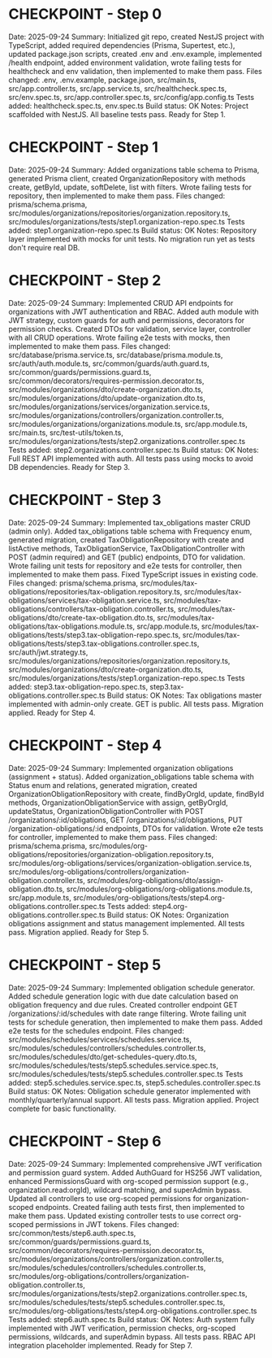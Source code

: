 # CHECKPOINT - Step 0
Date: 2025-09-24
Summary: Initialized git repo, created NestJS project with TypeScript, added required dependencies (Prisma, Supertest, etc.), updated package.json scripts, created .env and .env.example, implemented /health endpoint, added environment validation, wrote failing tests for healthcheck and env validation, then implemented to make them pass.
Files changed: .env, .env.example, package.json, src/main.ts, src/app.controller.ts, src/app.service.ts, src/healthcheck.spec.ts, src/env.spec.ts, src/app.controller.spec.ts, src/config/app.config.ts
Tests added: healthcheck.spec.ts, env.spec.ts
Build status: OK
Notes: Project scaffolded with NestJS. All baseline tests pass. Ready for Step 1.

# CHECKPOINT - Step 1
Date: 2025-09-24
Summary: Added organizations table schema to Prisma, generated Prisma client, created OrganizationRepository with methods create, getById, update, softDelete, list with filters. Wrote failing tests for repository, then implemented to make them pass.
Files changed: prisma/schema.prisma, src/modules/organizations/repositories/organization.repository.ts, src/modules/organizations/tests/step1.organization-repo.spec.ts
Tests added: step1.organization-repo.spec.ts
Build status: OK
Notes: Repository layer implemented with mocks for unit tests. No migration run yet as tests don't require real DB.

# CHECKPOINT - Step 2
Date: 2025-09-24
Summary: Implemented CRUD API endpoints for organizations with JWT authentication and RBAC. Added auth module with JWT strategy, custom guards for auth and permissions, decorators for permission checks. Created DTOs for validation, service layer, controller with all CRUD operations. Wrote failing e2e tests with mocks, then implemented to make them pass.
Files changed: src/database/prisma.service.ts, src/database/prisma.module.ts, src/auth/auth.module.ts, src/common/guards/auth.guard.ts, src/common/guards/permissions.guard.ts, src/common/decorators/requires-permission.decorator.ts, src/modules/organizations/dto/create-organization.dto.ts, src/modules/organizations/dto/update-organization.dto.ts, src/modules/organizations/services/organization.service.ts, src/modules/organizations/controllers/organization.controller.ts, src/modules/organizations/organizations.module.ts, src/app.module.ts, src/main.ts, src/test-utils/token.ts, src/modules/organizations/tests/step2.organizations.controller.spec.ts
Tests added: step2.organizations.controller.spec.ts
Build status: OK
Notes: Full REST API implemented with auth. All tests pass using mocks to avoid DB dependencies. Ready for Step 3.

# CHECKPOINT - Step 3
Date: 2025-09-24
Summary: Implemented tax_obligations master CRUD (admin only). Added tax_obligations table schema with Frequency enum, generated migration, created TaxObligationRepository with create and listActive methods, TaxObligationService, TaxObligationController with POST (admin required) and GET (public) endpoints, DTO for validation. Wrote failing unit tests for repository and e2e tests for controller, then implemented to make them pass. Fixed TypeScript issues in existing code.
Files changed: prisma/schema.prisma, src/modules/tax-obligations/repositories/tax-obligation.repository.ts, src/modules/tax-obligations/services/tax-obligation.service.ts, src/modules/tax-obligations/controllers/tax-obligation.controller.ts, src/modules/tax-obligations/dto/create-tax-obligation.dto.ts, src/modules/tax-obligations/tax-obligations.module.ts, src/app.module.ts, src/modules/tax-obligations/tests/step3.tax-obligation-repo.spec.ts, src/modules/tax-obligations/tests/step3.tax-obligations.controller.spec.ts, src/auth/jwt.strategy.ts, src/modules/organizations/repositories/organization.repository.ts, src/modules/organizations/dto/create-organization.dto.ts, src/modules/organizations/tests/step1.organization-repo.spec.ts
Tests added: step3.tax-obligation-repo.spec.ts, step3.tax-obligations.controller.spec.ts
Build status: OK
Notes: Tax obligations master implemented with admin-only create. GET is public. All tests pass. Migration applied. Ready for Step 4.

# CHECKPOINT - Step 4
Date: 2025-09-24
Summary: Implemented organization obligations (assignment + status). Added organization_obligations table schema with Status enum and relations, generated migration, created OrganizationObligationRepository with create, findByOrgId, update, findById methods, OrganizationObligationService with assign, getByOrgId, updateStatus, OrganizationObligationController with POST /organizations/:id/obligations, GET /organizations/:id/obligations, PUT /organization-obligations/:id endpoints, DTOs for validation. Wrote e2e tests for controller, implemented to make them pass.
Files changed: prisma/schema.prisma, src/modules/org-obligations/repositories/organization-obligation.repository.ts, src/modules/org-obligations/services/organization-obligation.service.ts, src/modules/org-obligations/controllers/organization-obligation.controller.ts, src/modules/org-obligations/dto/assign-obligation.dto.ts, src/modules/org-obligations/org-obligations.module.ts, src/app.module.ts, src/modules/org-obligations/tests/step4.org-obligations.controller.spec.ts
Tests added: step4.org-obligations.controller.spec.ts
Build status: OK
Notes: Organization obligations assignment and status management implemented. All tests pass. Migration applied. Ready for Step 5.

# CHECKPOINT - Step 5
Date: 2025-09-24
Summary: Implemented obligation schedule generator. Added schedule generation logic with due date calculation based on obligation frequency and due rules. Created controller endpoint GET /organizations/:id/schedules with date range filtering. Wrote failing unit tests for schedule generation, then implemented to make them pass. Added e2e tests for the schedules endpoint.
Files changed: src/modules/schedules/services/schedules.service.ts, src/modules/schedules/controllers/schedules.controller.ts, src/modules/schedules/dto/get-schedules-query.dto.ts, src/modules/schedules/tests/step5.schedules.service.spec.ts, src/modules/schedules/tests/step5.schedules.controller.spec.ts
Tests added: step5.schedules.service.spec.ts, step5.schedules.controller.spec.ts
Build status: OK
Notes: Obligation schedule generator implemented with monthly/quarterly/annual support. All tests pass. Migration applied. Project complete for basic functionality.

# CHECKPOINT - Step 6
Date: 2025-09-24
Summary: Implemented comprehensive JWT verification and permission guard system. Added AuthGuard for HS256 JWT validation, enhanced PermissionsGuard with org-scoped permission support (e.g., organization.read:orgId), wildcard matching, and superAdmin bypass. Updated all controllers to use org-scoped permissions for organization-scoped endpoints. Created failing auth tests first, then implemented to make them pass. Updated existing controller tests to use correct org-scoped permissions in JWT tokens.
Files changed: src/common/tests/step6.auth.spec.ts, src/common/guards/permissions.guard.ts, src/common/decorators/requires-permission.decorator.ts, src/modules/organizations/controllers/organization.controller.ts, src/modules/schedules/controllers/schedules.controller.ts, src/modules/org-obligations/controllers/organization-obligation.controller.ts, src/modules/organizations/tests/step2.organizations.controller.spec.ts, src/modules/schedules/tests/step5.schedules.controller.spec.ts, src/modules/org-obligations/tests/step4.org-obligations.controller.spec.ts
Tests added: step6.auth.spec.ts
Build status: OK
Notes: Auth system fully implemented with JWT verification, permission checks, org-scoped permissions, wildcards, and superAdmin bypass. All tests pass. RBAC API integration placeholder implemented. Ready for Step 7.